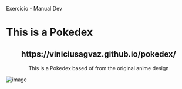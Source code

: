 Exercicio - Manual Dev
<h1>This is a Pokedex</h1>
<h2 align='center'>https://viniciusagvaz.github.io/pokedex/</h2>
<p align='center'>This is a Pokedex based of from the original anime design</p>

![image](https://github.com/viniciusagvaz/pokedex/assets/109700331/63cd4c96-99e1-4754-bcd7-ff48672575e5)

